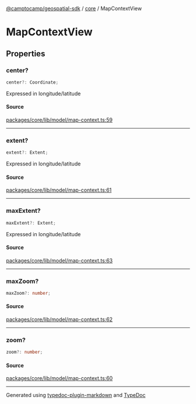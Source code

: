 [@camptocamp/geospatial-sdk](../../index.md) / [core](../index.md) / MapContextView

# MapContextView

## Properties

### center?

```ts
center?: Coordinate;
```

Expressed in longitude/latitude

#### Source

[packages/core/lib/model/map-context.ts:59](https://github.com/jahow/geospatial-sdk/blob/dff8168/packages/core/lib/model/map-context.ts#L59)

***

### extent?

```ts
extent?: Extent;
```

Expressed in longitude/latitude

#### Source

[packages/core/lib/model/map-context.ts:61](https://github.com/jahow/geospatial-sdk/blob/dff8168/packages/core/lib/model/map-context.ts#L61)

***

### maxExtent?

```ts
maxExtent?: Extent;
```

Expressed in longitude/latitude

#### Source

[packages/core/lib/model/map-context.ts:63](https://github.com/jahow/geospatial-sdk/blob/dff8168/packages/core/lib/model/map-context.ts#L63)

***

### maxZoom?

```ts
maxZoom?: number;
```

#### Source

[packages/core/lib/model/map-context.ts:62](https://github.com/jahow/geospatial-sdk/blob/dff8168/packages/core/lib/model/map-context.ts#L62)

***

### zoom?

```ts
zoom?: number;
```

#### Source

[packages/core/lib/model/map-context.ts:60](https://github.com/jahow/geospatial-sdk/blob/dff8168/packages/core/lib/model/map-context.ts#L60)

***

Generated using [typedoc-plugin-markdown](https://www.npmjs.com/package/typedoc-plugin-markdown) and [TypeDoc](https://typedoc.org/)
